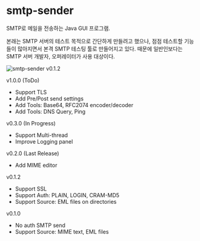 smtp-sender
===========

SMTP로 메일을 전송하는 Java GUI 프로그램.

본래는 SMTP 서버의 테스트 목적으로 간단하게 만들려고 했으나, 점점 테스트할 기능들이 많아지면서 본격 SMTP 테스팅 툴로 만들어지고 있다. 때문에 일반인보다는 SMTP 서버 개발자, 오퍼레이터가 사용 대상이다.

![smtp-sender v0.1.2](http://www.inter6.com/_media/mail:smtp:smtp-sender_v0.1.2.png)

v1.0.0 (ToDo)
- Support TLS
- Add Pre/Post send settings
- Add Tools: Base64, RFC2074 encoder/decoder
- Add Tools: DNS Query, Ping

v0.3.0 (In Progress)
- Support Multi-thread
- Improve Logging panel

v0.2.0 (Last Release)
- Add MIME editor

v0.1.2
- Support SSL
- Support Auth: PLAIN, LOGIN, CRAM-MD5
- Support Source: EML files on directories

v0.1.0
- No auth SMTP send
- Support Source: MIME text, EML files

